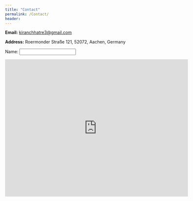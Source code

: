 ```yaml
---
title: "Contact"
permalink: /Contact/
header:
---
```


**Email:** kiranchhatre3@gmail.com

**Address:** Roermonder Straße 121, 52072, Aachen, Germany

Name: <input type="text" id="name" name="name"/>

<iframe src="https://www.google.com/maps/embed?pb=!1m18!1m12!1m3!1d2522.410104977617!2d6.068228015472783!3d50.7865078709744!2m3!1f0!2f0!3f0!3m2!1i1024!2i768!4f13.1!3m3!1m2!1s0x47c0999c25dc1cb3%3A0xf339697aeaddd7ee!2sRoermonder+Str.+121%2C+52072+Aachen!5e0!3m2!1sen!2sde!4v1544997556454" width="600" height="450" frameborder="0" style="border:0" allowfullscreen></iframe>
